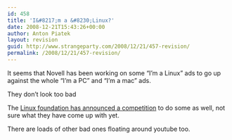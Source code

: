 ```yaml
---
id: 458
title: 'I&#8217;m a &#8230;Linux?'
date: 2008-12-21T15:43:26+00:00
author: Anton Piatek
layout: revision
guid: http://www.strangeparty.com/2008/12/21/457-revision/
permalink: /2008/12/21/457-revision/
---
```

It seems that Novell has been working on some &#8220;I&#8217;m a Linux&#8221; ads to go up against the whole &#8220;I&#8217;m a PC&#8221; and &#8220;I&#8217;m a mac&#8221; ads.

They don&#8217;t look too bad

  


The [Linux foundation has announced a competition](http://video.linuxfoundation.org/category/video-category/-linux-foundation-video-contest) to do some as well, not sure what they have come up with yet.

There are loads of other bad ones floating around youtube too.